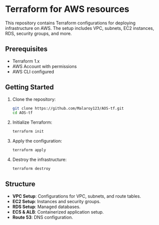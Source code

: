 # Terraform for AWS resources

This repository contains Terraform configurations for deploying infrastructure on AWS. The setup includes VPC, subnets, EC2 instances, RDS, security groups, and more.

## Prerequisites

- Terraform 1.x
- AWS Account with permissions
- AWS CLI configured

## Getting Started

1. Clone the repository:
    ```bash
    git clone https://github.com/Malaroy123/AOS-tf.git
    cd AOS-tf
    ```

2. Initialize Terraform:
    ```bash
    terraform init
    ```

3. Apply the configuration:
    ```bash
    terraform apply
    ```

4. Destroy the infrastructure:
    ```bash
    terraform destroy
    ```

## Structure

- **VPC Setup**: Configurations for VPC, subnets, and route tables.
- **EC2 Setup**: Instances and security groups.
- **RDS Setup**: Managed databases.
- **ECS & ALB**: Containerized application setup.
- **Route 53**: DNS configuration.


